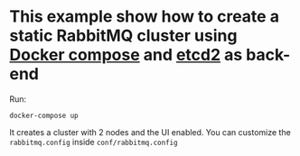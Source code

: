 This example show how to create a static RabbitMQ cluster using [Docker compose](https://docs.docker.com/compose/) and [etcd2](https://github.com/coreos/etcd) as back-end
==

Run:
```
docker-compose up
```

It creates a cluster with 2 nodes and the UI enabled. 
You can customize the `rabbitmq.config` inside `conf/rabbitmq.config`